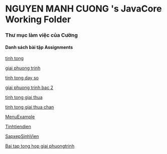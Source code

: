 ﻿# NGUYEN MANH CUONG 's JavaCore Working Folder
### Thư mục làm việc của Cường
#### Danh sách bài tập Assignments
<a href= "https://github.com/FASTTRACKSE/FTJD1801_JavaCore/blob/master/CUONGDN/BT1/src/BT1/BT1.java"> tinh tong </a>


<a href = "https://github.com/FASTTRACKSE/FTJD1801_JavaCore/blob/master/CUONGDN/BT2/src/BT2/BT2.java"> giai phuong trinh </a>

<a href = "https://github.com/FASTTRACKSE/FTJD1801_JavaCore/blob/master/CUONGDN/BT3/src/baitap3/BT3.java" > tinh tong day so </a>

<a href = "https://github.com/FASTTRACKSE/FTJD1801_JavaCore/blob/master/CUONGDN/giai%20phuong%20trinh%20bac%202/src/giaiphuongtrinhbac2/giaiphuongtrinhbac2.java"> giai phuong trinh bac 2 </a>


<a href = "https://github.com/FASTTRACKSE/FTJD1801_JavaCore/blob/master/CUONGDN/tinhtongngaithua/src/tinhtongngaithua/tinhtongngaithua.java" > tinh tong giai thua  </a>

<a href = "https://github.com/FASTTRACKSE/FTJD1801_JavaCore/blob/master/CUONGDN/baitap6/src/tonggiaithuachan/tonggiaithuachan.java"> tinh tong giai thua chan </a>

<a href = "https://github.com/FASTTRACKSE/FTJD1801_JavaCore/blob/master/CUONGDN/baitap7/src/baitap7/MenuExample.java"> MenuExample </a>

<a href = "https://github.com/FASTTRACKSE/FTJD1801_JavaCore/blob/master/CUONGDN/tinhtiendien/src/tinhtiendien/TinhTienDien.java"> Tinhtiendien </a>

<a href = "https://github.com/FASTTRACKSE/FTJD1801_JavaCore/blob/master/CUONGDN/SapXepSinhVien.java"> SapxepSinhVien </a>

<a href = "https://github.com/FASTTRACKSE/FTJD1801_JavaCore/blob/master/CUONGDN/BaiTonghop/src/baitonghop/BaiTongHop.java"> Bai tap tong hop giai phuongtrinh </a>
